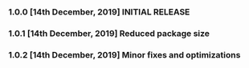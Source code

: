 ### 1.0.0 [14th December, 2019] INITIAL RELEASE

### 1.0.1 [14th December, 2019] Reduced package size

### 1.0.2 [14th December, 2019] Minor fixes and optimizations
